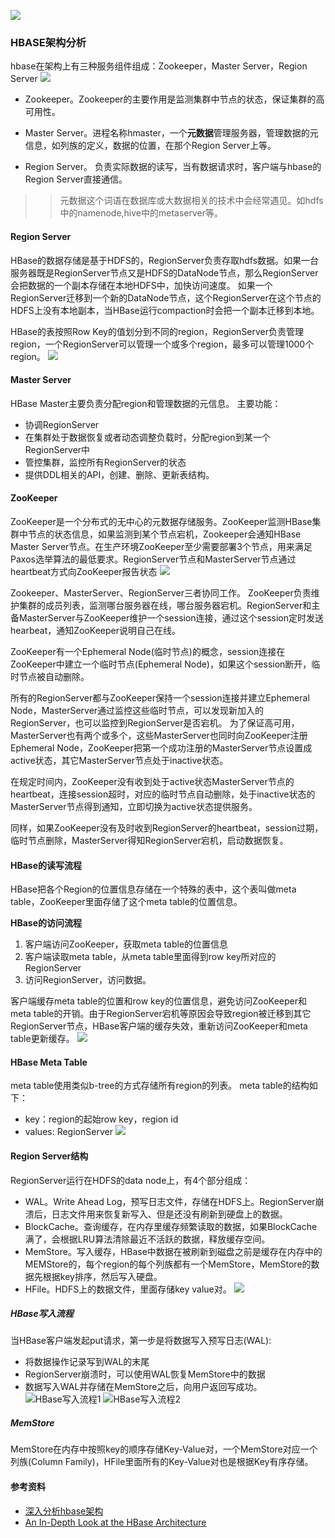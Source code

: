 ![](../hadoop/img/hbase_logo_with_orca_large.png)
### HBASE架构分析

hbase在架构上有三种服务组件组成：Zookeeper，Master Server，Region Server
![](../hadoop/img/hbase-arch.jpg)
- Zookeeper。Zookeeper的主要作用是监测集群中节点的状态，保证集群的高可用性。

- Master Server。进程名称hmaster，一个**元数据**管理服务器，管理数据的元信息，如列族的定义，数据的位置，在那个Region Server上等。
- Region Server。 负责实际数据的读写，当有数据请求时，客户端与hbase的Region Server直接通信。

>> 元数据这个词语在数据库或大数据相关的技术中会经常遇见。如hdfs中的namenode,hive中的metaserver等。
#### Region Server

HBase的数据存储是基于HDFS的，RegionServer负责存取hdfs数据。如果一台服务器既是RegionServer节点又是HDFS的DataNode节点，那么RegionServer会把数据的一个副本存储在本地HDFS中，加快访问速度。
如果一个RegionServer迁移到一个新的DataNode节点，这个RegionServer在这个节点的HDFS上没有本地副本，当HBase运行compaction时会把一个副本迁移到本地。

HBase的表按照Row Key的值划分到不同的region，RegionServer负责管理region，一个RegionServer可以管理一个或多个region，最多可以管理1000个region。
![](../hadoop/img/hregion.jpg)

#### Master Server
HBase Master主要负责分配region和管理数据的元信息。
主要功能：
- 协调RegionServer
- 在集群处于数据恢复或者动态调整负载时，分配region到某一个RegionServer中
- 管控集群，监控所有RegionServer的状态
- 提供DDL相关的API，创建、删除、更新表结构。

#### ZooKeeper
ZooKeeper是一个分布式的无中心的元数据存储服务。ZooKeeper监测HBase集群中节点的状态信息，如果监测到某个节点宕机，Zookeeper会通知HBase Master Server节点。在生产环境ZooKeeper至少需要部署3个节点，用来满足Paxos选举算法的最低要求。RegionServer节点和MasterServer节点通过heartbeat方式向ZooKeeper报告状态
![](../hadoop/img/hbase-zk.jpg)


Zookeeper、MasterServer、RegionServer三者协同工作。
ZooKeeper负责维护集群的成员列表，监测哪台服务器在线，哪台服务器宕机。RegionServer和主备MasterServer与ZooKeeper维护一个session连接，通过这个session定时发送hearbeat，通知ZooKeeper说明自己在线。

ZooKeeper有一个Ephemeral Node(临时节点)的概念，session连接在ZooKeeper中建立一个临时节点(Ephemeral Node)，如果这个session断开，临时节点被自动删除。

所有的RegionServer都与ZooKeeper保持一个session连接并建立Ephemeral Node，MasterServer通过监控这些临时节点，可以发现新加入的RegionServer，也可以监控到RegionServer是否宕机。
为了保证高可用，MasterServer也有两个或多个，这些MasterServer也同时向ZooKeeper注册Ephemeral Node，ZooKeeper把第一个成功注册的MasterServer节点设置成active状态，其它MasterServer节点处于inactive状态。

在规定时间内，ZooKeeper没有收到处于active状态MasterServer节点的heartbeat，连接session超时，对应的临时节点自动删除，处于inactive状态的MasterServer节点得到通知，立即切换为active状态提供服务。

同样，如果ZooKeeper没有及时收到RegionServer的heartbeat，session过期，临时节点删除，MasterServer得知RegionServer宕机，启动数据恢复。
#### HBase的读写流程
HBase把各个Region的位置信息存储在一个特殊的表中，这个表叫做meta table，ZooKeeper里面存储了这个meta table的位置信息。

**HBase的访问流程**
1. 客户端访问ZooKeeper，获取meta table的位置信息
2. 客户端读取meta table，从meta table里面得到row key所对应的RegionServer
3. 访问RegionServer，访问数据。

客户端缓存meta table的位置和row key的位置信息，避免访问ZooKeeper和meta table的开销。由于RegionServer宕机等原因会导致region被迁移到其它RegionServer节点，HBase客户端的缓存失效，重新访问ZooKeeper和meta table更新缓存。
![](../hadoop/img/hbase-r-flow.jpg)

#### HBase Meta Table
meta table使用类似b-tree的方式存储所有region的列表。
meta table的结构如下：
- key：region的起始row key，region id
- values: RegionServer
![](../hadoop/img/hbase-meta-table.jpg)
#### Region Server结构
RegionServer运行在HDFS的data node上，有4个部分组成：
- WAL。Write Ahead Log，预写日志文件，存储在HDFS上。RegionServer崩溃后，日志文件用来恢复新写入、但是还没有刷新到硬盘上的数据。
- BlockCache。查询缓存，在内存里缓存频繁读取的数据，如果BlockCache满了，会根据LRU算法清除最近不活跃的数据，释放缓存空间。
- MemStore。写入缓存，HBase中数据在被刷新到磁盘之前是缓存在内存中的MEMStore的，每个region的每个列族都有一个MemStore，MemStore的数据先根据key排序，然后写入硬盘。
- HFile。HDFS上的数据文件，里面存储key value对。
![](../hadoop/img/hbase-regionserver.jpg)
##### HBase写入流程
当HBase客户端发起put请求，第一步是将数据写入预写日志(WAL):
- 将数据操作记录写到WAL的末尾
- RegionServer崩溃时，可以使用WAL恢复MemStore中的数据
- 数据写入WAL并存储在MemStore之后，向用户返回写成功。
  ![HBase写入流程1](../hadoop/img/hbase_put_flow.jpg)
  ![HBase写入流程2](./img/hbase-put-2.jpg)
##### MemStore
MemStore在内存中按照key的顺序存储Key-Value对，一个MemStore对应一个列族(Column Family)，HFile里面所有的Key-Value对也是根据Key有序存储。

#### 参考资料
- [深入分析hbase架构](https://zhuanlan.zhihu.com/p/30414252)
- [An In-Depth Look at the HBase Architecture](https://mapr.com/blog/in-depth-look-hbase-architecture/#.VdMxvWSqqko)
